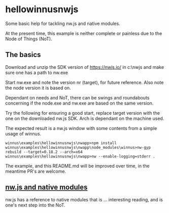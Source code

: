 # hellowinnusnwjs

Some basic help for tackling nw.js and native modules.

At the present time, this example is neither complete or painless due to the Node of Things (NoT).

## The basics

Download and unzip the SDK version of <https://nwjs.io/> in c:\nwjs and make sure one has a path to nw.exe

Start nw.exe and note the version nr (target), for future reference. Also note the node version it is based on.

Dependant on needs and NoT, there can be swings and roundabouts concerning if the node.exe and nw.exe are based on the same version.

Try the following for ensuring a good start, replace target version with the one on the downloaded nw.js SDK. 
Arch is dependant on the machine used.

The expected result is a nw.js window with some contents from a simple usage of winnus.

```
winnus\examples\hellowinnusnwjs\nwapp>npm install
winnus\examples\hellowinnusnwjs\nwapp\node_modules\winnus>nw-gyp rebuild --target=0.18.2 --arch=x64
winnus\examples\hellowinnusnwjs\nwapp>nw --enable-logging=stderr .
```

The example, and this README.md will be improved over time, in the meantime PR's are welcome.

## [nw.js and native modules](http://docs.nwjs.io/en/latest/For%20Users/Advanced/Use%20Native%20Node%20Modules/)

nw.js has a reference to native modules that is ... interesting reading, and is one's next step into the NoT.